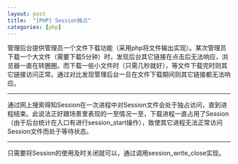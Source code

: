 ```yaml
---
layout: post
title:  "[PHP] Session独占"
categories: [php]
---
```


管理后台提供管理员一个文件下载功能（采用php将文件输出实现）。某次管理员下载一个大文件（需要下载5分钟）时，发现后台其它链接在点击后无法响应，浏览器一直在转圈圈。而下载一些小文件时（只需几秒就好），等文件下载完时则其它链接访问正常。通过对比发现管理后台一旦在文件下载期间则其它链接都无法响应。

-----------------

通过网上搜索得知Session在一次进程中对Session文件会处于独占访问，直到进程结束。此说法正好跟场景里表现的一至情况一至，下载进程一直占用了Session（由于后台统计在入口有进行session_start操作），致使其它进程无法正常访问Session文件而处于等待状态。

-----------------

只需要将Session的使用及时关闭就可以，通过调用session_write_close实现。
